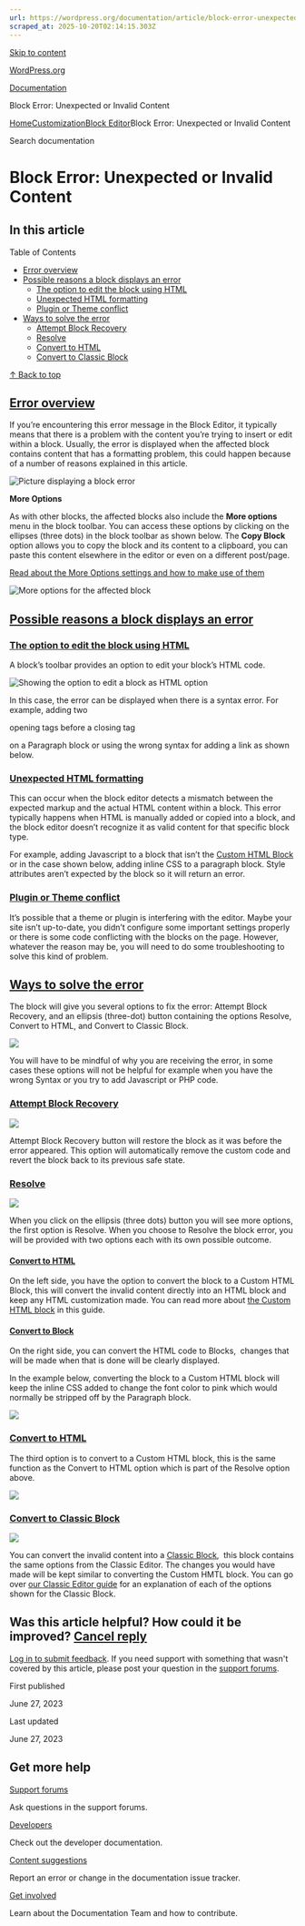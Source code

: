 ```yaml
---
url: https://wordpress.org/documentation/article/block-error-unexpected-or-invalid-content
scraped_at: 2025-10-20T02:14:15.303Z
---
```


[Skip to content](https://wordpress.org/documentation/article/block-error-unexpected-or-invalid-content/#wp--skip-link--target)

[WordPress.org](https://wordpress.org/)

[Documentation](https://wordpress.org/documentation)

Block Error: Unexpected or Invalid Content

[Home](https://wordpress.org/documentation)[Customization](https://wordpress.org/documentation/customization/)[Block Editor](https://wordpress.org/documentation/category/block-editor/)Block Error: Unexpected or Invalid Content

Search documentation

# Block Error: Unexpected or Invalid Content

## In this article

Table of Contents

- [Error overview](https://wordpress.org/documentation/article/block-error-unexpected-or-invalid-content/#error-overview)
- [Possible reasons a block displays an error](https://wordpress.org/documentation/article/block-error-unexpected-or-invalid-content/#possible-reasons-a-block-displays-an-error)
  - [The option to edit the block using HTML](https://wordpress.org/documentation/article/block-error-unexpected-or-invalid-content/#the-option-to-edit-the-block-using-html)
  - [Unexpected HTML formatting](https://wordpress.org/documentation/article/block-error-unexpected-or-invalid-content/#unexpected-html-formatting)
  - [Plugin or Theme conflict](https://wordpress.org/documentation/article/block-error-unexpected-or-invalid-content/#plugin-or-theme-conflict)
- [Ways to solve the error](https://wordpress.org/documentation/article/block-error-unexpected-or-invalid-content/#ways-to-solve-the-error)
  - [Attempt Block Recovery](https://wordpress.org/documentation/article/block-error-unexpected-or-invalid-content/#attempt-block-recovery)
  - [Resolve](https://wordpress.org/documentation/article/block-error-unexpected-or-invalid-content/#resolve)
  - [Convert to HTML](https://wordpress.org/documentation/article/block-error-unexpected-or-invalid-content/#convert-to-html-2)
  - [Convert to Classic Block](https://wordpress.org/documentation/article/block-error-unexpected-or-invalid-content/#convert-to-classic-block)

[↑ Back to top](https://wordpress.org/documentation/article/block-error-unexpected-or-invalid-content/#wp--skip-link--target)

## [Error overview](https://wordpress.org/documentation/article/block-error-unexpected-or-invalid-content/\#error-overview)

If you’re encountering this error message in the Block Editor, it typically means that there is a problem with the content you’re trying to insert or edit within a block. Usually, the error is displayed when the affected block contains content that has a formatting problem, this could happen because of a number of reasons explained in this article.

![Picture displaying a block error ](https://wordpress.org/documentation/files/2023/06/Screenshot-2023-06-23-at-16.41.16-1024x152.png)

**More Options**

As with other blocks, the affected blocks also include the **More options** menu in the block toolbar. You can access these options by clicking on the ellipses (three dots) in the block toolbar as shown below. The **Copy Block** option allows you to copy the block and its content to a clipboard, you can paste this content elsewhere in the editor or even on a different post/page.

[Read about the More Options settings and how to make use of them](https://wordpress.org/documentation/article/more-options/)

![More options for the affected block ](https://wordpress.org/documentation/files/2023/06/more-options-block-error-1024x823.png)

## [Possible reasons a block displays an error](https://wordpress.org/documentation/article/block-error-unexpected-or-invalid-content/\#possible-reasons-a-block-displays-an-error)

### [The option to edit the block using HTML](https://wordpress.org/documentation/article/block-error-unexpected-or-invalid-content/\#the-option-to-edit-the-block-using-html)

A block’s toolbar provides an option to edit your block’s HTML code.

![Showing the option to edit a block as HTML option](https://wordpress.org/documentation/files/2023/06/edit-as-html-1024x450.png)

In this case, the error can be displayed when there is a syntax error. For example, adding two <p> opening tags before a closing tag </p> on a Paragraph block or using the wrong syntax for adding a link as shown below.

### [Unexpected HTML formatting](https://wordpress.org/documentation/article/block-error-unexpected-or-invalid-content/\#unexpected-html-formatting)

This can occur when the block editor detects a mismatch between the expected markup and the actual HTML content within a block. This error typically happens when HTML is manually added or copied into a block, and the block editor doesn’t recognize it as valid content for that specific block type.

For example, adding Javascript to a block that isn’t the [Custom HTML Block](https://wordpress.org/documentation/article/custom-html/) or in the case shown below, adding inline CSS to a paragraph block. Style attributes aren’t expected by the block so it will return an error.

### [Plugin or Theme conflict](https://wordpress.org/documentation/article/block-error-unexpected-or-invalid-content/\#plugin-or-theme-conflict)

It’s possible that a theme or plugin is interfering with the editor. Maybe your site isn’t up-to-date, you didn’t configure some important settings properly or there is some code conflicting with the blocks on the page. However, whatever the reason may be, you will need to do some troubleshooting to solve this kind of problem.

## [Ways to solve the error](https://wordpress.org/documentation/article/block-error-unexpected-or-invalid-content/\#ways-to-solve-the-error)

The block will give you several options to fix the error: Attempt Block Recovery, and an ellipsis (three-dot) button containing the options Resolve, Convert to HTML, and Convert to Classic Block.

![](https://wordpress.org/documentation/files/2023/06/resolve-the-error-1024x520.png)

You will have to be mindful of why you are receiving the error, in some cases these options will not be helpful for example when you have the wrong Syntax or you try to add Javascript or PHP code.

### [Attempt Block Recovery](https://wordpress.org/documentation/article/block-error-unexpected-or-invalid-content/\#attempt-block-recovery)

![](https://wordpress.org/documentation/files/2023/06/attempt-block-recovery--1024x361.png)

Attempt Block Recovery button will restore the block as it was before the error appeared. This option will automatically remove the custom code and revert the block back to its previous safe state.

### [Resolve](https://wordpress.org/documentation/article/block-error-unexpected-or-invalid-content/\#resolve)

![](https://wordpress.org/documentation/files/2023/06/Resolve-1024x336.png)

When you click on the ellipsis (three dots) button you will see more options, the first option is Resolve. When you choose to Resolve the block error, you will be provided with two options each with its own possible outcome.

#### [Convert to HTML](https://wordpress.org/documentation/article/block-error-unexpected-or-invalid-content/\#convert-to-html)

On the left side, you have the option to convert the block to a Custom HTML Block, this will convert the invalid content directly into an HTML block and keep any HTML customization made. You can read more about [the Custom HTML block](https://wordpress.org/documentation/article/custom-html/) in this guide.

#### [Convert to Block](https://wordpress.org/documentation/article/block-error-unexpected-or-invalid-content/\#convert-to-block)

On the right side, you can convert the HTML code to Blocks,  changes that will be made when that is done will be clearly displayed.

In the example below, converting the block to a Custom HTML block will keep the inline CSS added to change the font color to pink which would normally be stripped off by the Paragraph block.

![](https://wordpress.org/documentation/files/2023/06/resolve-options-1024x251.png)

### [Convert to HTML](https://wordpress.org/documentation/article/block-error-unexpected-or-invalid-content/\#convert-to-html-2)

The third option is to convert to a Custom HTML block, this is the same function as the Convert to HTML option which is part of the Resolve option above.

![](https://wordpress.org/documentation/files/2023/06/convert-to-html-block.png)

### [Convert to Classic Block](https://wordpress.org/documentation/article/block-error-unexpected-or-invalid-content/\#convert-to-classic-block)

![](https://wordpress.org/documentation/files/2023/06/convert-to-classic-block.png)

You can convert the invalid content into a [Classic Block](https://wordpress.org/plugins/classic-editor/),  this block contains the same options from the Classic Editor. The changes you would have made will be kept similar to converting the Custom HMTL block. You can go over [our Classic Editor guide](https://wordpress.org/documentation/article/write-posts-classic-editor/) for an explanation of each of the options shown for the Classic Block.

## Was this article helpful? How could it be improved? [Cancel reply](https://wordpress.org/documentation/article/block-error-unexpected-or-invalid-content/\#respond)

[Log in to submit feedback](https://login.wordpress.org/?redirect_to=https%3A%2F%2Fwordpress.org%2Fdocumentation%2Farticle%2Fblock-error-unexpected-or-invalid-content%2F&locale=en_US). If you need support with something that wasn't covered by this article, please post your question in the [support forums](https://wordpress.org/support/forums/).

First published

June 27, 2023

Last updated

June 27, 2023

## Get more help

[Support forums](https://wordpress.org/support/forums/)

Ask questions in the support forums.

[Developers](https://developer.wordpress.org/)

Check out the developer documentation.

[Content suggestions](https://github.com/WordPress/Documentation-Issue-Tracker/issues)

Report an error or change in the documentation issue tracker.

[Get involved](https://make.wordpress.org/docs/)

Learn about the Documentation Team and how to contribute.
